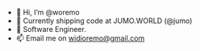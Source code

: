 - 👋 Hi, I’m @woremo
- 👀 Currently shipping code at JUMO.WORLD (@jumo)
- 🌱 Software Engineer. 
- 📫 Email me on widioremo@gmail.com

<!---
woremo/woremo is a ✨ special ✨ repository because its `README.md` (this file) appears on your GitHub profile.
You can click the Preview link to take a look at your changes.
--->
